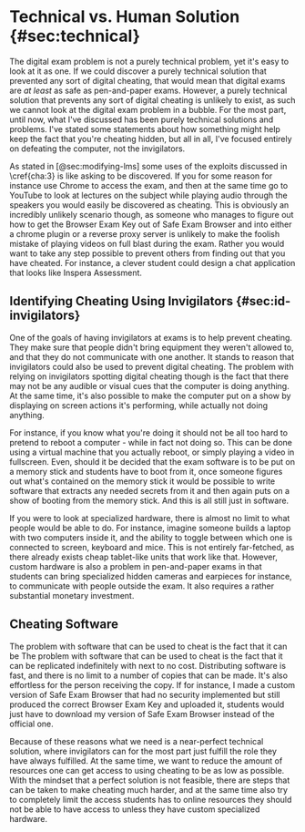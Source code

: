 # Technical vs. Human Solution {#sec:technical}
The digital exam problem is not a purely technical problem, yet it's easy to
look at it as one. If we could discover a purely technical solution that
prevented any sort of digital cheating, that would mean that digital exams are
*at least* as safe as pen-and-paper exams. However, a purely technical solution
that prevents any sort of digital cheating is unlikely to exist, as such we
cannot look at the digital exam problem in a bubble. For the most part, until
now, what I've discussed has been purely technical solutions and problems. I've
stated some statements about how something might help keep the fact that you're
cheating hidden, but all in all, I've focused entirely on defeating the
computer, not the invigilators.

As stated in [@sec:modifying-lms] some uses of the exploits discussed in
\cref{cha:3} is like asking to be discovered. If you for some reason for
instance use Chrome to access the exam, and then at the same time go to YouTube
to look at lectures on the subject while playing audio through the speakers you
would easily be discovered as cheating. This is obviously an incredibly unlikely
scenario though, as someone who manages to figure out how to get the Browser
Exam Key out of Safe Exam Browser and into either a chrome plugin or a reverse
proxy server is unlikely to make the foolish mistake of playing videos on full
blast during the exam. Rather you would want to take any step possible to
prevent others from finding out that you have cheated. For instance, a clever
student could design a chat application that looks like Inspera Assessment.

## Identifying Cheating Using Invigilators {#sec:id-invigilators}
One of the goals of having invigilators at exams is to help prevent cheating.
They make sure that people didn't bring equipment they weren't allowed to, and
that they do not communicate with one another. It stands to reason that
invigilators could also be used to prevent digital cheating. The problem with
relying on invigilators spotting digital cheating though is the fact that there
may not be any audible or visual cues that the computer is doing anything. At
the same time, it's also possible to make the computer put on a show by
displaying on screen actions it's performing, while actually not doing anything.

For instance, if you know what you're doing it should not be all too hard to
pretend to reboot a computer - while in fact not doing so. This can be done
using a virtual machine that you actually reboot, or simply playing a video in
fullscreen. Even, should it be decided that the exam software is to be put on a
memory stick and students have to boot from it, once someone figures out what's
contained on the memory stick it would be possible to write software that
extracts any needed secrets from it and then again puts on a show of booting
from the memory stick. And this is all still just in software.

If you were to look at specialized hardware, there is almost no limit to what
people would be able to do. For instance, imagine someone builds a laptop with
two computers inside it, and the ability to toggle between which one is
connected to screen, keyboard and mice. This is not entirely far-fetched, as
there already exists cheap tablet-like units that work like that. However,
custom hardware is also a problem in pen-and-paper exams in that students can
bring specialized hidden cameras and earpieces for instance, to communicate with
people outside the exam. It also requires a rather substantial monetary
investment.

## Cheating Software
The problem with software that can be used to cheat is the fact that it can be
The problem with software that can be used to cheat is the fact that it can be
replicated indefinitely with next to no cost. Distributing software is fast, and
there is no limit to a number of copies that can be made. It's also effortless
for the person receiving the copy. If for instance, I made a custom version of
Safe Exam Browser that had no security implemented but still produced the
correct Browser Exam Key and uploaded it, students would just have to download
my version of Safe Exam Browser instead of the official one.

Because of these reasons what we need is a near-perfect technical solution,
where invigilators can for the most part just fulfill the role they have always
fulfilled. At the same time, we want to reduce the amount of resources one can
get access to using cheating to be as low as possible. With the mindset that
a perfect solution is not feasible, there are steps that can be taken to make
cheating much harder, and at the same time also try to completely limit the
access students has to online resources they should not be able to have access
to unless they have custom specialized hardware.
